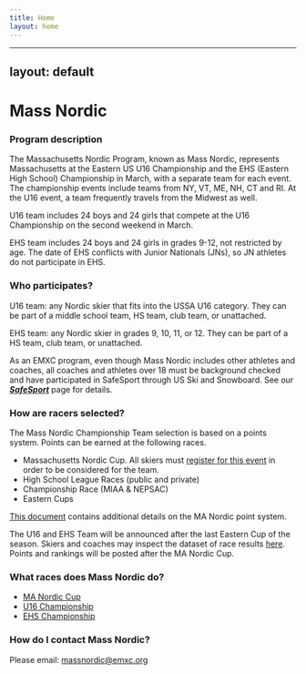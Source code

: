 ```yaml
---
title: Home
layout: home
---
```

---
layout: default
---

# Mass Nordic

### **Program description**

The Massachusetts Nordic Program, known as Mass Nordic, represents Massachusetts at the Eastern US U16 Championship and the EHS (Eastern High School) Championship in March, with a separate team for each event. The championship events include teams from NY, VT, ME, NH, CT and RI. At the U16 event, a team frequently travels from the Midwest as well.

U16 team includes 24 boys and 24 girls that compete at the U16 Championship on the second weekend in March.

EHS team includes 24 boys and 24 girls in grades 9-12, not restricted by age. The date of EHS conflicts with Junior Nationals (JNs), so JN athletes do not participate in EHS.

### **Who participates?**

U16 team: any Nordic skier that fits into the USSA U16 category. They can be part of a middle school team, HS team, club team, or unattached.

EHS team: any Nordic skier in grades 9, 10, 11, or 12\. They can be part of a HS team, club team, or unattached.

As an EMXC program, even though Mass Nordic includes other athletes and coaches, all coaches and athletes over 18 must be background checked and have participated in SafeSport through US Ski and Snowboard. See our [***SafeSport***](https://emxc.org/resources/safesport-compliance) page for details.

### **How are racers selected?**

The Mass Nordic Championship Team selection is based on a points system. Points can be earned at the following races.

* Massachusetts Nordic Cup. All skiers must [register for this event](https://www.skireg.com/massachusetts-nordic-program-u16-eastern-high-school-qualifier?nc=1) in order to be considered for the team.  
* High School League Races (public and private)  
* Championship Race (MIAA & NEPSAC)  
* Eastern Cups

[This document](https://docs.google.com/document/d/1dD411t_LyrOUlHflRHAxJtLhS59LpgJG2PmiuKdLTpg/edit?usp=drive_link) contains additional details on the MA Nordic point system.

The U16 and EHS Team will be announced after the last Eastern Cup of the season. Skiers and coaches may inspect the dataset of race results [here](https://app.hex.tech/70f48122-c26b-4657-9a9c-f117cb78c48a/app/61a8b3dd-f74a-4b84-bee3-2041395ea866/latest). Points and rankings will be posted after the MA Nordic Cup.

### **What races does Mass Nordic do?**

* [MA Nordic Cup](https://www.skireg.com/massachusetts-nordic-program-u16-eastern-high-school-qualifier?nc=1)  
* [U16 Championship](https://nensa.net/u16-championships/)  
* [EHS Championship](https://nensa.net/eastern-hs-championships/)

### **How do I contact Mass Nordic?**

Please email: massnordic@emxc.org
